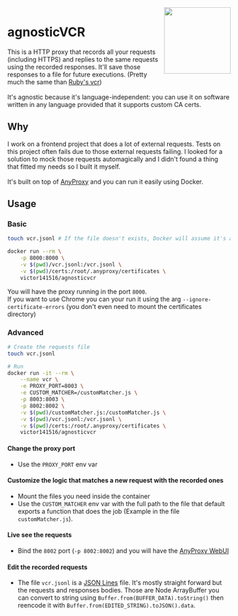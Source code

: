 <img src="https://i.imgur.com/HcEPlbL.png" align="right" width="150px">

# agnosticVCR

This is a HTTP proxy that records all your requests (including HTTPS) and replies to the same requests using the recorded responses. It'll save those responses to a file for future executions. (Pretty much the same than [Ruby's vcr](https://github.com/vcr/vcr))\
\
It's agnostic because it's language-independent: you can use it on software written in any language provided that it supports custom CA certs.

## Why

I work on a frontend project that does a lot of external requests. Tests on this project often fails due to those external requests failing. I looked for a solution to mock those requests automagically and I didn't found a thing that fitted my needs so I built it myself.\
\
It's built on top of [AnyProxy](https://anyproxy.io/) and you can run it easily using Docker.

## Usage

### Basic

```bash
touch vcr.jsonl # If the file doesn't exists, Docker will assume it's a directory and will create it

docker run --rm \
    -p 8000:8000 \
    -v $(pwd)/vcr.jsonl:/vcr.jsonl \
    -v $(pwd)/certs:/root/.anyproxy/certificates \
    victor141516/agnosticvcr
```

You will have the proxy running in the port `8000`.\
If you want to use Chrome you can your run it using the arg `--ignore-certificate-errors` (you don't even need to mount the certificates directory)

### Advanced

```bash
# Create the requests file
touch vcr.jsonl

# Run
docker run -it --rm \
    --name vcr \
    -e PROXY_PORT=8003 \
    -e CUSTOM_MATCHER=/customMatcher.js \
    -p 8003:8003 \
    -p 8002:8002 \
    -v $(pwd)/customMatcher.js:/customMatcher.js \
    -v $(pwd)/vcr.jsonl:/vcr.jsonl \
    -v $(pwd)/certs:/root/.anyproxy/certificates \
    victor141516/agnosticvcr
```

#### Change the proxy port

-   Use the `PROXY_PORT` env var

#### Customize the logic that matches a new request with the recorded ones

-   Mount the files you need inside the container
-   Use the `CUSTOM_MATCHER` env var with the full path to the file that default exports a function that does the job (Example in the file `customMatcher.js`).

#### Live see the requests

-   Bind the `8002` port (`-p 8002:8002`) and you will have the [AnyProxy WebUI](https://gw.alipayobjects.com/zos/rmsportal/JoxHUbVhXNedsPUUilnj.gif)

#### Edit the recorded requests

-   The file `vcr.jsonl` is a [JSON Lines](http://jsonlines.org/) file. It's mostly straight forward but the requests and responses bodies. Those are Node ArrayBuffer you can convert to string using `Buffer.from(BUFFER_DATA).toString()` then reencode it with `Buffer.from(EDITED_STRING).toJSON().data`.
